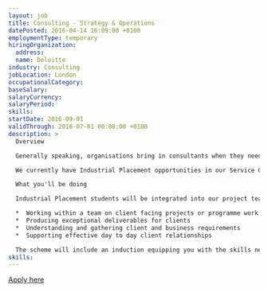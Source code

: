 ```yaml
---
layout: job
title: Consulting - Strategy & Operations
datePosted: 2016-04-14 16:09:00 +0100
employmentType: temporary
hiringOrganization:
  address:
  name: Deloitte
industry: Consulting
jobLocation: London
occupationalCategory:
baseSalary:
salaryCurrency:
salaryPeriod:
skills:  
startDate: 2016-09-01
validThrough: 2016-07-01 00:00:00 +0100
description: >
  Overview

  Generally speaking, organisations bring in consultants when they need objective, expert advice on how to change their business for the better. That advice could cover virtually any aspect of their business: their people, their strategy, their finance, their supply chain anything. Some consultancies are good at coming up with ideas. Others are skilled at implementing them. Here, our team is proud to do both. So as an Industrial Placement student, you’ll find you can influence business strategies and deliver lasting change to companies, from the biggest global organisations to the most innovative new enterprises.

  We currently have Industrial Placement opportunities in our Service Operations area. Service Operations works with major Financial Services clients to improve profitability and business productivity through process simplification, operating cost reduction, and service improvement. We focus on the full front-to-back value chain (including front office), as well as supporting business functions such as operations, risk, technology and finance to improve the quality of service delivery.

  What you'll be doing

  Industrial Placement students will be integrated into our project teams, working to solve complex business problems for our clients. You can expect to be involved in:

  *  Working within a team on client facing projects or programme work streams
  *  Producing exceptional deliverables for clients
  *  Understanding and gathering client and business requirements
  *  Supporting effective day to day client relationships

  The scheme will include an induction equipping you with the skills needed for a successful placement; you will have a strong support network and be given graduate level responsibility. This placement is an opportunity to find out what life at Deloitte is really like, in and out of working hours.
skills:
---
```

[Apply here](https://careers.deloitte.com/jobs/eng-UK/details/j/IPCONSSO16/2016-industrial-placement-consulting-strategy-operations/04)
